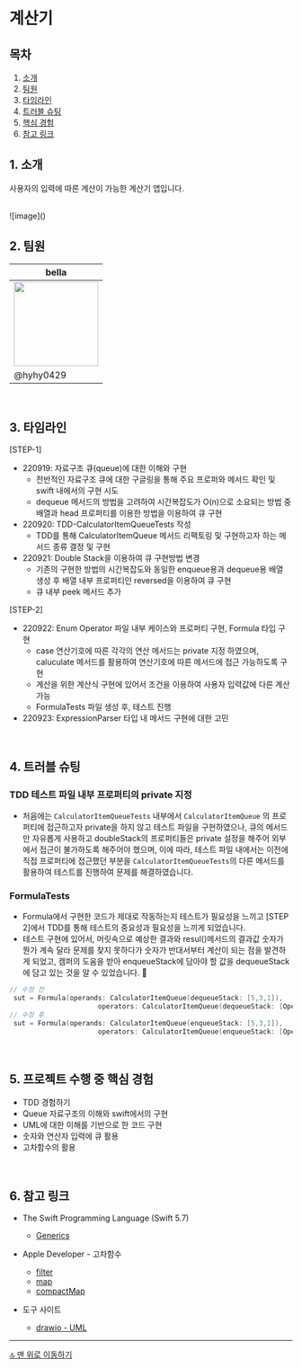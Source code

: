 #  계산기 

## 목차
1. [소개](#-소개)
2. [팀원](#-팀원)
3. [타임라인](#-타임라인)
4. [트러블 슈팅](#-트러블-슈팅)
5. [핵심 경험](#-프로젝트-수행-중-핵심-경험)
6. [참고 링크](#-참고-링크)

## 1. 소개
사용자의 입력에 따른 계산이 가능한 계산기 앱입니다. 

<br>
![image]()



## 2. 팀원
| bella |
| --- |
| <img src=https://user-images.githubusercontent.com/99257965/190572701-5e51fd28-455f-4c3b-924d-0baade5011a3.png width=150> |
|  @hyhy0429 |

<br>

## 3. 타임라인
[STEP-1]
- 220919: 자료구조 큐(queue)에 대한 이해와 구현
    - 전반적인 자료구조 큐에 대한 구글링을 통해 주요 프로퍼와 메서드 확인 및 swift 내에서의 구현 시도
    - dequeue 메서드의 방법을 고려하여 시간복잡도가 O(n)으로 소요되는 방법 중 배열과 head 프로퍼티를 이용한 방법을 이용하여 큐 구현
- 220920: TDD-CalculatorItemQueueTests 작성
    - TDD를 통해 CalculatorItemQueue 메서드 리팩토링 및 구현하고자 하는 메서드 종류 결정 및 구현
- 220921: Double Stack을 이용하여 큐 구현방법 변경
    - 기존의 구현한 방법의 시간복잡도와 동일한 enqueue용과 dequeue용 배열 생성 후 배열 내부 프로퍼티인 reversed을 이용하여 큐 구현
    - 큐 내부 peek 메서드 추가 



[STEP-2]
- 220922: Enum Operator 파일 내부 케이스와 프로퍼티 구현, Formula 타입 구현
    - case 연산기호에 따른 각각의 연산 메서드는 private 지정 하였으며, caluculate 메서드를 활용하여 연산기호에 따른 메서드에 접근 가능하도록 구현 
    - 계산을 위한 계산식 구현에 있어서 조건을 이용하여 사용자 입력값에 다른 계산 가능
    - FormulaTests 파일 생성 후, 테스트 진행
- 220923: ExpressionParser 타입 내 메서드 구현에 대한 고민

<br>

## 4. 트러블 슈팅
### TDD 테스트 파일 내부 프로퍼티의 private 지정
- 처음에는 `CalculatorItemQueueTests` 내부에서 `CalculatorItemQueue` 의 프로퍼티에 접근하고자 private을 하지 않고 테스트 파일을 구현하였으나, 큐의 메서드만 자유롭게 사용하고 doubleStack의 프로퍼티들은 private 설정을 해주어 외부에서 접근이 불가하도록 해주어야 했으며, 이에 따라, 테스트 파일 내에서는 이전에 직접 프로퍼티에 접근했던 부분을  `CalculatorItemQueueTests`의 다른 메서드를 활용하여 테스트를 진행하여 문제를 해결하였습니다.

### FormulaTests
- Formula에서 구현한 코드가 제대로 작동하는지 테스트가 필요성을 느끼고 [STEP 2]에서 TDD를 통해 테스트의 중요성과 필요성을 느끼게 되었습니다.
- 테스트 구현에 있어서, 머릿속으로 예상한 결과와 resul()메서드의 결과값 숫자가 뭔가 계속 달라 문제를 찾지 못하다가 숫자가 반대서부터 계산이 되는 점을 발견하게 되었고, 캠퍼의 도움을 받아 enqueueStack에 담아야 할 값을 dequeueStack에 담고 있는 것을 알 수 있었습니다. 🥲
```swift
// 수정 전
 sut = Formula(operands: CalculatorItemQueue(dequeueStack: [5,3,1]),
                      operators: CalculatorItemQueue(dequeueStack: [Operator.multiply,Operator.add]))
// 수정 후
 sut = Formula(operands: CalculatorItemQueue(enqueueStack: [5,3,1]),
                      operators: CalculatorItemQueue(enqueueStack: [Operator.multiply,Operator.add]))
```

<br>

## 5. 프로젝트 수행 중 핵심 경험

- TDD 경험하기
- Queue 자료구조의 이해와 swift에서의 구현
- UML에 대한 이해를 기반으로 한 코드 구현
- 숫자와 연산자 입력에 큐 활용
- 고차함수의 활용
  

<br>

## 6. 참고 링크
- The Swift Programming Language (Swift 5.7)
    - [Generics](https://docs.swift.org/swift-book/LanguageGuide/Generics.html)
- Apple Developer - 고차함수
    - [filter](https://developer.apple.com/documentation/swift/sequence/filter(_:))
    - [map](https://developer.apple.com/documentation/swift/array/map(_:)-87c4d)
    - [compactMap](https://developer.apple.com/documentation/swift/sequence/compactmap(_:))

- 도구 사이트
    - [drawio - UML](https://app.diagrams.net/#G1GfUnm8pqcSgVwBMxitc_-zU6mqlr4KEm)



---
[🔝 맨 위로 이동하기](#계산기)
